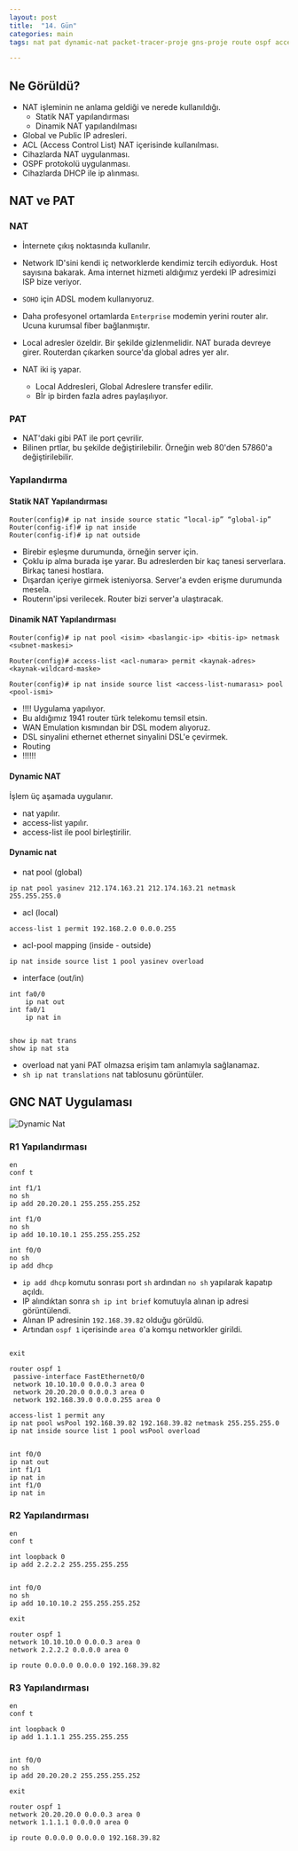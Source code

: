 ```yaml
---
layout: post
title:  "14. Gün"
categories: main
tags: nat pat dynamic-nat packet-tracer-proje gns-proje route ospf access-list loopback dhcp

---
```

## Ne Görüldü?
* NAT işleminin ne anlama geldiği ve nerede kullanıldığı.
	* Statik NAT yapılandırması
	* Dinamik NAT yapılandılması
* Global ve Public IP adresleri.
* ACL (Access Control List) NAT içerisinde kullanılması.
* Cihazlarda NAT uygulanması.
* OSPF protokolü uygulanması.
* Cihazlarda DHCP ile ip alınması.

## NAT ve PAT

### NAT

* İnternete çıkış noktasında kullanılır.
* Network ID'sini kendi iç networklerde kendimiz tercih ediyorduk. Host sayısına bakarak.
Ama internet hizmeti aldığımız yerdeki IP adresimizi ISP bize veriyor.
* `SOHO` için ADSL modem kullanıyoruz. 
* Daha profesyonel ortamlarda `Enterprise` modemin yerini router alır. Ucuna kurumsal fiber bağlanmıştır.
* Local adresler özeldir. Bir şekilde gizlenmelidir. NAT burada devreye girer. Routerdan çıkarken source'da global adres yer alır.


* NAT iki iş yapar.
  * Local Addresleri, Global Adreslere transfer edilir.
  * Bİr ip birden fazla adres paylaşılıyor.

### PAT
 
 * NAT'daki gibi PAT ile port çevrilir.
 * Bilinen prtlar, bu şekilde değiştirilebilir. Örneğin web 80'den 57860'a değiştirilebilir.
 
### Yapılandırma

#### Statik NAT Yapılandırması

```
Router(config)# ip nat inside source static “local-ip” “global-ip” 
Router(config-if)# ip nat inside
Router(config-if)# ip nat outside
```

* Birebir eşleşme durumunda, örneğin server için. 
* Çoklu ip alma burada işe yarar. Bu adreslerden bir kaç tanesi serverlara. Birkaç tanesi hostlara.
* Dışardan içeriye girmek isteniyorsa. Server'a evden erişme durumunda mesela.
* Routerın'ipsi verilecek. Router bizi server'a ulaştıracak.

#### Dinamik NAT Yapılandırması


```
Router(config)# ip nat pool <isim> <baslangic-ip> <bitis-ip> netmask <subnet-maskesi>

Router(config)# access-list <acl-numara> permit <kaynak-adres> <kaynak-wildcard-maske>

Router(config)# ip nat inside source list <access-list-numarası> pool <pool-ismi>
```

* !!!! Uygulama yapılıyor.
* Bu aldığımız 1941 router türk telekomu temsil etsin.
* WAN Emulation kısmından bir DSL modem alıyoruz. 
 * DSL sinyalini ethernet ethernet sinyalini DSL'e çevirmek.
 * Routing
* !!!!!!


#### Dynamic NAT

İşlem üç aşamada uygulanır.
* nat yapılır.
* access-list yapılır.
* access-list ile pool birleştirilir.

#### Dynamic nat

* nat pool (global)

```
ip nat pool yasinev 212.174.163.21 212.174.163.21 netmask 255.255.255.0
```

* acl (local)

```
access-list 1 permit 192.168.2.0 0.0.0.255
```

* acl-pool mapping (inside - outside)

```
ip nat inside source list 1 pool yasinev overload
```

* interface (out/in)

```
int fa0/0
	ip nat out
int fa0/1
	ip nat in


show ip nat trans
show ip nat sta
```

* overload nat yani PAT olmazsa erişim tam anlamıyla sağlanamaz.
* `sh ip nat translations` nat tablosunu görüntüler.

## GNC NAT Uygulaması

![Dynamic Nat](https://github.com/acsariyildiz/sistem4/blob/gh-pages/images/nat1.png?raw=true "Dynamic NAT")


### R1 Yapılandırması

```
en
conf t

int f1/1
no sh
ip add 20.20.20.1 255.255.255.252

int f1/0
no sh
ip add 10.10.10.1 255.255.255.252

int f0/0
no sh
ip add dhcp
```

* `ip add dhcp` komutu sonrası port `sh` ardından `no sh` yapılarak kapatıp açıldı.
* IP alındıktan sonra `sh ip int brief` komutuyla alınan ip adresi görüntülendi. 
* Alınan IP adresinin `192.168.39.82` olduğu görüldü.
* Artından `ospf 1` içerisinde `area 0`'a komşu networkler girildi.

```

exit

router ospf 1
 passive-interface FastEthernet0/0
 network 10.10.10.0 0.0.0.3 area 0
 network 20.20.20.0 0.0.0.3 area 0
 network 192.168.39.0 0.0.0.255 area 0

access-list 1 permit any
ip nat pool wsPool 192.168.39.82 192.168.39.82 netmask 255.255.255.0
ip nat inside source list 1 pool wsPool overload


int f0/0
ip nat out
int f1/1
ip nat in
int f1/0
ip nat in
```

### R2 Yapılandırması

```
en
conf t

int loopback 0
ip add 2.2.2.2 255.255.255.255


int f0/0
no sh
ip add 10.10.10.2 255.255.255.252

exit

router ospf 1
network 10.10.10.0 0.0.0.3 area 0
network 2.2.2.2 0.0.0.0 area 0

ip route 0.0.0.0 0.0.0.0 192.168.39.82
```

### R3 Yapılandırması

```
en
conf t

int loopback 0
ip add 1.1.1.1 255.255.255.255


int f0/0
no sh
ip add 20.20.20.2 255.255.255.252

exit

router ospf 1
network 20.20.20.0 0.0.0.3 area 0
network 1.1.1.1 0.0.0.0 area 0

ip route 0.0.0.0 0.0.0.0 192.168.39.82
```
